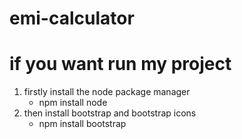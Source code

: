 # emi-calculator
# if you want run my project 
1. firstly install the node package manager
   * npm install node 
2. then install bootstrap and bootstrap icons 
    * npm install bootstrap
